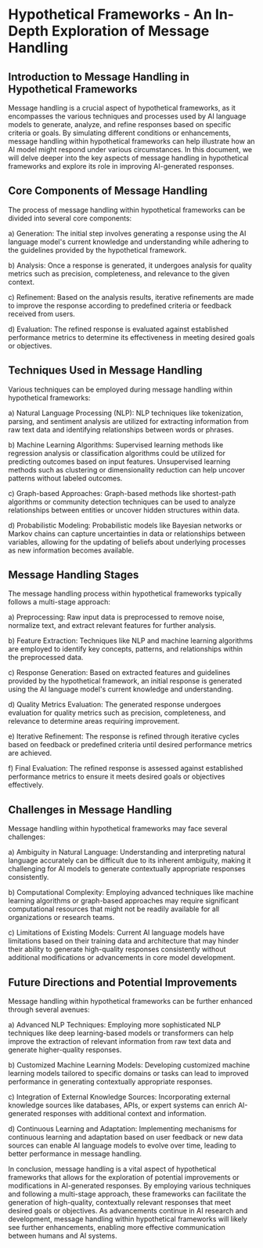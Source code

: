 # Hypothetical Frameworks - An In-Depth Exploration of Message Handling

## Introduction to Message Handling in Hypothetical Frameworks

Message handling is a crucial aspect of hypothetical frameworks, as it encompasses the various techniques and processes used by AI language models to generate, analyze, and refine responses based on specific criteria or goals. By simulating different conditions or enhancements, message handling within hypothetical frameworks can help illustrate how an AI model might respond under various circumstances. In this document, we will delve deeper into the key aspects of message handling in hypothetical frameworks and explore its role in improving AI-generated responses.

## Core Components of Message Handling

The process of message handling within hypothetical frameworks can be divided into several core components:

a) Generation: The initial step involves generating a response using the AI language model's current knowledge and understanding while adhering to the guidelines provided by the hypothetical framework.

b) Analysis: Once a response is generated, it undergoes analysis for quality metrics such as precision, completeness, and relevance to the given context.

c) Refinement: Based on the analysis results, iterative refinements are made to improve the response according to predefined criteria or feedback received from users.

d) Evaluation: The refined response is evaluated against established performance metrics to determine its effectiveness in meeting desired goals or objectives.

## Techniques Used in Message Handling

Various techniques can be employed during message handling within hypothetical frameworks:

a) Natural Language Processing (NLP): NLP techniques like tokenization, parsing, and sentiment analysis are utilized for extracting information from raw text data and identifying relationships between words or phrases.

b) Machine Learning Algorithms: Supervised learning methods like regression analysis or classification algorithms could be utilized for predicting outcomes based on input features. Unsupervised learning methods such as clustering or dimensionality reduction can help uncover patterns without labeled outcomes.

c) Graph-based Approaches: Graph-based methods like shortest-path algorithms or community detection techniques can be used to analyze relationships between entities or uncover hidden structures within data.

d) Probabilistic Modeling: Probabilistic models like Bayesian networks or Markov chains can capture uncertainties in data or relationships between variables, allowing for the updating of beliefs about underlying processes as new information becomes available.

## Message Handling Stages

The message handling process within hypothetical frameworks typically follows a multi-stage approach:

a) Preprocessing: Raw input data is preprocessed to remove noise, normalize text, and extract relevant features for further analysis.

b) Feature Extraction: Techniques like NLP and machine learning algorithms are employed to identify key concepts, patterns, and relationships within the preprocessed data.

c) Response Generation: Based on extracted features and guidelines provided by the hypothetical framework, an initial response is generated using the AI language model's current knowledge and understanding.

d) Quality Metrics Evaluation: The generated response undergoes evaluation for quality metrics such as precision, completeness, and relevance to determine areas requiring improvement.

e) Iterative Refinement: The response is refined through iterative cycles based on feedback or predefined criteria until desired performance metrics are achieved.

f) Final Evaluation: The refined response is assessed against established performance metrics to ensure it meets desired goals or objectives effectively.

## Challenges in Message Handling

Message handling within hypothetical frameworks may face several challenges:

a) Ambiguity in Natural Language: Understanding and interpreting natural language accurately can be difficult due to its inherent ambiguity, making it challenging for AI models to generate contextually appropriate responses consistently.

b) Computational Complexity: Employing advanced techniques like machine learning algorithms or graph-based approaches may require significant computational resources that might not be readily available for all organizations or research teams.

c) Limitations of Existing Models: Current AI language models have limitations based on their training data and architecture that may hinder their ability to generate high-quality responses consistently without additional modifications or advancements in core model development.

## Future Directions and Potential Improvements

Message handling within hypothetical frameworks can be further enhanced through several avenues:

a) Advanced NLP Techniques: Employing more sophisticated NLP techniques like deep learning-based models or transformers can help improve the extraction of relevant information from raw text data and generate higher-quality responses.

b) Customized Machine Learning Models: Developing customized machine learning models tailored to specific domains or tasks can lead to improved performance in generating contextually appropriate responses.

c) Integration of External Knowledge Sources: Incorporating external knowledge sources like databases, APIs, or expert systems can enrich AI-generated responses with additional context and information.

d) Continuous Learning and Adaptation: Implementing mechanisms for continuous learning and adaptation based on user feedback or new data sources can enable AI language models to evolve over time, leading to better performance in message handling.

In conclusion, message handling is a vital aspect of hypothetical frameworks that allows for the exploration of potential improvements or modifications in AI-generated responses. By employing various techniques and following a multi-stage approach, these frameworks can facilitate the generation of high-quality, contextually relevant responses that meet desired goals or objectives. As advancements continue in AI research and development, message handling within hypothetical frameworks will likely see further enhancements, enabling more effective communication between humans and AI systems.